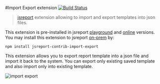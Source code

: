 ﻿#Import Export extension
[![Build Status](https://travis-ci.org/jsreport/jsreport-contrib-import-export.png?branch=master)](https://travis-ci.org/jsreport/jsreport-contrib-import-export)

> [jsreport](https://github.com/jsreport/jsreport) extension allowing to import and export templates into json files.

This extension is pre-installed in jsreport [playground](http://jsreport.net/playground) and [online](http://jsreport.net/online) versions. You may install this extension to jsreport [on-prem](http://jsreport.net/on-prem) by:
```
npm install jsreport-contrib-import-export
```

This extension allows you to export report template into a json file and import it back to the system. You can export only existing saved template and also import only into existing template.

![import export](http://jsreport.net/screenshots/importExport.png)

